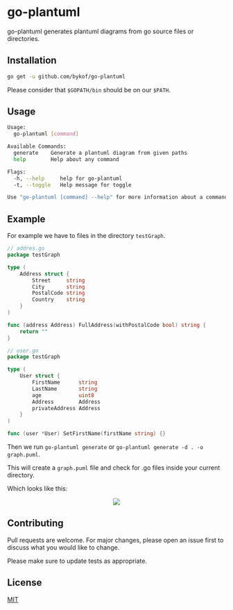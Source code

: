 # go-plantuml

go-plantuml generates plantuml diagrams from go source files or directories.

## Installation

```bash
go get -u github.com/bykof/go-plantuml
```

Please consider that `$GOPATH/bin` should be on our `$PATH`.


## Usage

```bash
Usage:
  go-plantuml [command]

Available Commands:
  generate    Generate a plantuml diagram from given paths
  help        Help about any command

Flags:
  -h, --help     help for go-plantuml
  -t, --toggle   Help message for toggle

Use "go-plantuml [command] --help" for more information about a command.

```

## Example

For example we have to files in the directory `testGraph`.

```go
// addres.go
package testGraph

type (
	Address struct {
		Street     string
		City       string
		PostalCode string
		Country    string
	}
)

func (address Address) FullAddress(withPostalCode bool) string {
    return ""
}
```

```go
// user.go
package testGraph

type (
	User struct {
		FirstName      string
		LastName       string
		age            uint8
		Address        Address
		privateAddress Address
	}
)

func (user *User) SetFirstName(firstName string) {}
```

Then we run `go-plantuml generate` or `go-plantuml generate -d . -o graph.puml`.

This will create a `graph.puml` file and check for .go files inside your current directory.

Which looks like this:
<p align="center">
  <img src="https://raw.githubusercontent.com/bykof/go-plantuml/master/docs/assets/graph.png">
</p>

## Contributing
Pull requests are welcome. For major changes, please open an issue first to discuss what you would like to change.

Please make sure to update tests as appropriate.

## License
[MIT](https://choosealicense.com/licenses/mit/)